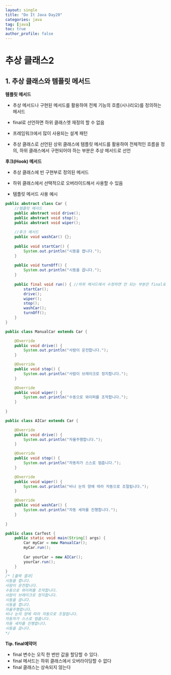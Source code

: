```yaml
---
layout: single
title: "Do It Java Day20"
categories: java
tag: [java]
toc: true
author_profile: false 
---
```

# 추상 클래스2

## 1. 추상 클래스와 템플릿 메서드

**템플릿 메서드**

* 추상 메서드나 구현된 메서드를 활용하여 전체 기능의 흐름(시나리오)를 정의하는 메서드

* final로 선언하면 하위 클래스엣 재정의 할 수 없음
* 프레임워크에서 많이 사용되는 설계 패턴
* 추상 클래스로 선언된 상위 클래스에 템플릿 메서드를 활용하여 전체적인 흐름을 정의, 하위 클래스에서 구현되어야 하는 부분은 추상 메서드로 선언



**후크(Hook) 메서드**

* 추상 클래스에 빈 구현부로 정의된 메서드
* 하위 클래스에서 선택적으로 오버라이드해서 사용할 수 있음



* 템플릿 메서드 사용 예시

```java
public abstract class Car {
	//템플릿 메서드
	public abstract void drive();
	public abstract void stop();
	public abstract void wiper();
	
	//후크 메서드
	public void washCar() {}; 
	
	public void startCar() {
		System.out.println("시동을 켭니다.");
	}
	
	public void turnOff() {
		System.out.println("시동을 끕니다.");
	}
	
	public final void run() { //하위 메서드에서 수정하면 안 되는 부분은 final로 저장
		startCar();
		drive();
		wiper();
		stop();
		washCar();
		turnOff();
	}
}
```

```java
public class ManualCar extends Car {

	@Override
	public void drive() {
		System.out.println("사람이 운전합니다.");
	}

	@Override
	public void stop() {
		System.out.println("사람이 브레이크로 정지합니다.");
	}

	@Override
	public void wiper() {
		System.out.println("수동으로 와이퍼를 조작합니다.");
	}
	
}
```

```java
public class AICar extends Car {

	@Override
	public void drive() {
		System.out.println("자율주행합니다.");
	}

	@Override
	public void stop() {
		System.out.println("자동차가 스스로 멈춥니다.");
	}

	@Override
	public void wiper() {
		System.out.println("비나 눈의 양에 따라 자동으로 조절됩니다.");
	}

	@Override
	public void washCar() {
		System.out.println("자동 세차를 진행합니다.");
	}
	
}
```

```java
public class CarTest {
	public static void main(String[] args) {
		Car myCar = new ManualCar();
		myCar.run();
		
		Car yourCar = new AICar();
		yourCar.run();
	}
}
/* [출력 결과]
시동을 켭니다.
사람이 운전합니다.
수동으로 와이퍼를 조작합니다.
사람이 브레이크로 정지합니다.
시동을 끕니다.
시동을 켭니다.
자율주행합니다.
비나 눈의 양에 따라 자동으로 조절됩니다.
자동차가 스스로 멈춥니다.
자동 세차를 진행합니다.
시동을 끕니다.
*/
```



**Tip. final예약어**

* final 변수는 오직 한 번만 값을 할당할 수 있다.
* final 메서드는 하위 클래스에서 오버라이딩할 수 없다
* final 클래스는 상속되지 않는다



